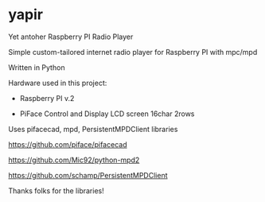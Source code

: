 # yapir
Yet antoher Raspberry PI Radio Player

Simple custom-tailored internet radio player for Raspberry PI with mpc/mpd

Written in Python

Hardware used in this project:

- Raspberry PI v.2

- PiFace Control and Display LCD screen 16char 2rows

Uses pifacecad, mpd, PersistentMPDClient libraries

https://github.com/piface/pifacecad

https://github.com/Mic92/python-mpd2

https://github.com/schamp/PersistentMPDClient

Thanks folks for the libraries!
